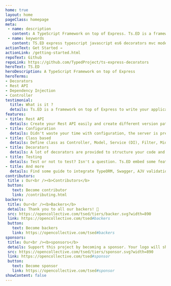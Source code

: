 ```yaml
---
home: true
layout: home
pageClass: homepage
meta:
 - name: description
   content: A TypeScript Framework on top of Express. Ts.ED is a framework on top of Express to write your application with TypeScript (or ES6). It provide a lot of decorators and guideline to write your code.
 - name: keywords
   content: TS.ED express typescript javascript es6 decorators mvc model ioc service model middleware socket.io swagger typeorm mongoose ajv
actionText: Get Started →
actionLink: /getting-started.html
repoText: Github
repoLink: https://github.com/TypedProject/ts-express-decorators
heroText: TS.ED
heroDescription: A TypeScript Framework on top of Express
heroTerms:
- Decorators
- Rest API
- Dependency Injection
- Controller
testimonial:
  title: What is it ?
  details: Ts.ED is a framework on top of Express to write your application with TypeScript (or ES6). It provide a lot of decorators and guideline to write your code.
features:
- title: Rest API
  details: Create your Rest API easily and create different version path of your API
- title: Configuration
  details: Didn't waste your time with configuration, the server is preconfigured to start quickly!
- title: Class based
  details: Define class as Controller, Model, Service (DI), Filter, Middleware, Converter etc...
- title: Decorators
  details: A lot of decorators are provided to structure your code and define route and method.
- title: Testing
  details: Test or not to test? Isn't a question. Ts.ED embed some features to test your code!
- title: And more
  details: Find some guide to integrate TypeORM, Swagger, AJV validation, Passport, Socket.io, Templating, etc...
contributors:
 title : Our<br /><b>Contributors</b>
 button:
   text: Become contributor
   link: /contributing.html
backers:
 title: Our<br /><b>Backers</b>
 details: Thank you to all our backers! 🙏
 src: https://opencollective.com/tsed/tiers/backer.svg?width=890
 link: https://opencollective.com/tsed#backers
 button:
   text: Become backers
   link: https://opencollective.com/tsed#backers
sponsors:
 title: Our<br /><b>sponsors</b>
 details: Support this project by becoming a sponsor. Your logo will show up here with a link to your website.
 src: https://opencollective.com/tsed/tiers/sponsor.svg?width=890
 link: https://opencollective.com/tsed#sponsor
 button:
   text: Become sponsor
   link: https://opencollective.com/tsed#sponsor
showContent: false
---
```

